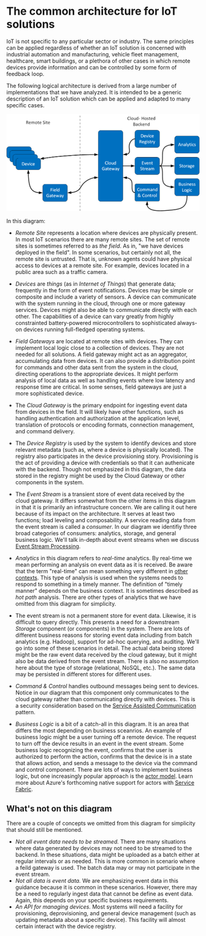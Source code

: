# The common architecture for IoT solutions

IoT is not specific to any particular sector or industry. The same principles can be applied regardless of whether an IoT solution is concerned with industrial automation and manufacturing, vehicle fleet management, healthcare, smart buildings, or a plethora of other cases in which remote devices provide information and can be controlled by some form of feedback loop. 

The following logical architecture is derived from a large number of implementations that we have analyzed. It is intended to be a generic description of an IoT solution which can be applied and adapted to many specific cases.

![IoT Reference Architecture](media/reference-architecture.png)

In this diagram:

- _Remote Site_ represents a location where devices are physically present. In most IoT scenarios there are many remote sites. The set of remote sites is sometimes referred to as _the field_. As in, "we have devices deployed in the field". In some scenarios, but certainly not all, the remote site is untrusted. That is, unknown agents could have physical access to devices at a remote site. For example, devices located in a public area such as a traffic camera.  

- _Devices_ are *things* (as in *Internet of Things*) that generate data; frequently in the form of event notifications. Devices may be simple or composite and include a variety of sensors. A device can communicate with the system running in the cloud, through one or more gateway services. Devices might also be able to communicate directly with each other. The capabilities of a device can vary greatly from highly constrainted battery-powered microcontrollers to sophisticated always-on devices running full-fledged operating systems.

- _Field Gateways_ are located at remote sites with devices. They can implement local logic close to a collection of devices. They are not needed for all solutions. A field gateway might act as an aggregator, accumulating data from devices. It can also provide a distribution point for commands and other data sent from the system in the cloud, directing operations to the appropriate devices. It might perform analysis of local data as well as handling events where low latency and response time are critical.
In some senses, field gateways are just a more sophisticated device.

- The _Cloud Gateway_ is the primary endpoint for ingesting event data from devices in the field. It will likely have other functions, such as handling authentication and authorization at the application level, translation of protocols or encoding formats, connection management, and command delivery.

- The _Device Registry_ is used by the system to identify devices and store relevant metadata (such as, where a device is physically located). The registry also participates in the device provisioning story. Provisioning is the act of providing a device with credentials so that it can authenicate with the backend. Though not emphasized in this diagram, the data stored in the registry might be used by the Cloud Gateway or other components in the system.

- The _Event Stream_ is a transient store of event data received by the cloud gateway. It differs somewhat from the other items in this diagram in that it is primarily an infrastructure concern. We are calling it out here because of its impact on the architecture. It serves at least two functions; load leveling and composability. A service reading data from the event stream is called a _consumer_. In our diagram we identifiy three broad categories of consumers: analytics, storage, and general business logic. We'll talk in-depth about event streams when we discuss [Event Stream Processing][].

- _Analytics_ in this diagram refers to _real-time_ analytics. By real-time we mean performing an analysis on event data as it is received. Be aware that the term "real-time" can mean something very different in [other contexts][real-time-example]. This type of analysis is used when the systems needs to respond to something in a timely manner. The definition of "timely manner" depends on the business context. It is sometimes described as _hot path_ analysis. There are other types of analytics that we have omitted from this diagram for simplicity.

- The event stream is not a permanent store for event data. Likewise, it is difficult to query directly. This presents a need for a downstream _Storage_ component (or components) in the system. There are lots of different business reasons for storing event data including from batch analytics (e.g. Hadoop), support for ad-hoc querying, and auditing. We'll go into some of these scenarios in detail. The actual data being stored might be the raw event data received by the cloud gateway, but it might also be data derived from the event stream. There is also no assumption here about the type of storage (relational, NoSQL, etc.). The same data may be persisted in different stores for different uses.

- _Command & Control_ handles outbound messages being sent to devices. Notice in our diagram that this component only communicates to the cloud gateway rather than communicating directly with devices. This is a security consideration based on the [Service Assisted Communication][] pattern.

- _Business Logic_ is a bit of a catch-all in this diagram. It is an area that differs the most depending on business sceanrios. An example of business logic might be a user turning off a remote device. The request to turn off the device results in an event in the event stream. Some business logic recognizing the event, confirms that the user is authorized to perform the action, confirms that the device is in a state that allows action, and sends a message to the device via the command and control component.
There are lots of ways to implement business logic, but one increasingly popular approach is the [actor model]. Learn more about Azure's forthcoming native support for actors with [Service Fabric][service-fabric-actors].

<todo task="update this statement after service fabric is released" />

## What's not on this diagram

There are a couple of concepts we omitted from this diagram for simplicity that should still be mentioned.

- _Not all event data needs to be streamed._ There are many situations where data generated by devices may not need to be streamed to the backend. In these situations, data might be uploaded as a batch either at regular intervals or as needed. This is more common in scenario where a feild gateway is used. The batch data may or may not participate in the event stream.
- _Not all data is event data._ We are emphasizing event data in this guidance because it is common in these scenarios. However, there may be a need to regularly ingest data that cannot be define as event data. Again, this depends on your specific business requirements.
- _An API for managing devices._ Most systems will need a facility for provisioning,  deprovisioning, and general device management (such as updating metadata about a specific device). This facility will almost certain interact with the device registry.

[Event Stream Processing]: TODO
[real-time-example]: https://en.wikipedia.org/wiki/Real-time_Control_System
[Service Assisted Communication]: http://blogs.msdn.com/b/clemensv/archive/2014/02/10/service-assisted-communication-for-connected-devices.aspx
[actor model]: https://en.wikipedia.org/wiki/Actor_model
[service-fabric-actors]: https://azure.microsoft.com/en-us/documentation/articles/service-fabric-reliable-actors-introduction/